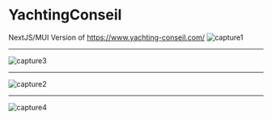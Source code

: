 # YachtingConseil
NextJS/MUI Version of https://www.yachting-conseil.com/
![capture1](https://github.com/dvdmnc/YachtingConseil/assets/130088298/da94d5b0-4b68-42ac-8414-05de0afc808d)

------------------------------------------------------------------------------------------------------------

![capture3](https://github.com/dvdmnc/YachtingConseil/assets/130088298/de3f4fc2-5eab-49fb-a7c6-3a163d0d8a6a)

------------------------------------------------------------------------------------------------------------

![capture2](https://github.com/dvdmnc/YachtingConseil/assets/130088298/cea0d777-7704-46be-90b4-60e3198c79ad)

-------------------------------------------------------------------------------------------------------------

![capture4](https://github.com/dvdmnc/YachtingConseil/assets/130088298/dfb25a0d-8e9e-4a9c-90a2-7ca6d8911c5d)
